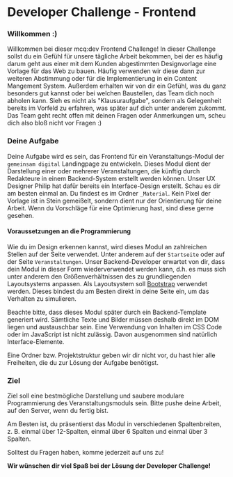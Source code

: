 # Developer Challenge - Frontend

### Willkommen :)
Willkommen bei dieser mcq:dev Frontend Challenge! In dieser Challenge sollst du ein Gefühl für unsere tägliche Arbeit bekommen, bei der es häufig darum geht aus einer mit dem Kunden abgestimmten Designvorlage eine Vorlage für das Web zu bauen. Häufig verwenden wir diese dann zur weiteren Abstimmung oder für die Implementierung in ein Content Mangement System. Außerdem erhalten wir von dir ein Gefühl, was du ganz besonders gut kannst oder bei welchen Baustellen, das Team dich noch abholen kann. Sieh es nicht als "Klausuraufgabe", sondern als Gelegenheit bereits im Vorfeld zu erfahren, was später auf dich unter anderem zukommt. Das Team geht recht offen mit deinen Fragen oder Anmerkungen um, scheu dich also bloß nicht vor Fragen :)

### Deine Aufgabe
Deine Aufgabe wird es sein, das Frontend für ein Veranstaltungs-Modul der `gemeinsam digital` Landingpage zu entwickeln. Dieses Modul dient der Darstellung einer oder mehrerer Veranstaltungen, die künftig durch Redakteure in einem Backend-System erstellt werden können. Unser UX Designer Philip hat dafür bereits ein Interface-Design erstellt. Schau es dir am besten einmal an. Du findest es im Ordner `_Material`. Kein Pixel der Vorlage ist in Stein gemeißelt, sondern dient nur der Orientierung für deine Arbeit. Wenn du Vorschläge für eine Optimierung hast, sind diese gerne gesehen.

#### Voraussetzungen an die Programmierung
Wie du im Design erkennen kannst, wird dieses Modul an zahlreichen Stellen auf der Seite verwendet. Unter anderem auf der `Startseite` oder auf der Seite `Veranstaltungen`. Unser Backend-Developer erwartet von dir, dass dein Modul in dieser Form wiederverwendet werden kann, d.h. es muss sich unter anderem den Größenverhältnissen des zu grundliegenden Layoutsystems anpassen. Als Layoutsystem soll [Bootstrap](http://getbootstrap.com) verwendet werden. Dieses bindest du am Besten direkt in deine Seite ein, um das Verhalten zu simulieren.

Beachte bitte, dass dieses Modul später durch ein Backend-Template generiert wird. Sämtliche Texte und Bilder müssen deshalb direkt im DOM liegen und austauschbar sein. Eine Verwendung von Inhalten im CSS Code oder im JavaScript ist nicht zulässig. Davon ausgenommen sind natürlich Interface-Elemente.

Eine Ordner bzw. Projektstruktur geben wir dir nicht vor, du hast hier alle Freiheiten, die du zur Lösung der Aufgabe benötigst.

### Ziel
Ziel soll eine bestmögliche Darstellung und saubere modulare Programmierung des Veranstaltungsmoduls sein. Bitte pushe deine Arbeit, auf den Server, wenn du fertig bist.

Am Besten ist, du präsentierst das Modul in verschiedenen Spaltenbreiten, z. B. einmal über 12-Spalten, einmal über 6 Spalten und einmal über 3 Spalten.

Solltest du Fragen haben, komme jederzeit auf uns zu!



**Wir wünschen dir viel Spaß bei der Lösung der Developer Challenge!**
